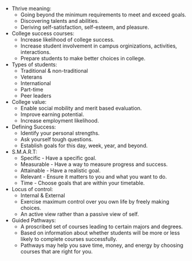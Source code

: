 - Thrive meaning:
	- Going beyond the minimum requirements to meet and exceed goals.
	- Discovering talents and abilities.
	- Deriving self-satisfaction, self-esteem, and pleasure.
- College success courses:
	- Increase likelihood of college success.
	- Increase student involvement in campus orginizations, activities, interactions.
	- Prepare students to make better choices in college.
- Types of students:
	- Traditional & non-traditional
	- Veterans
	- International
	- Part-time
	- Peer leaders
- College value:
	- Enable social mobility and merit based evaluation.
	- Improve earning potential.
	- Increase employment likelihood.
- Defining Success:
	- Identify your personal strengths.
	- Ask yourself tough questions.
	- Establish goals for this day, week, year, and beyond.
- S.M.A.R.T:
	- Specific - Have a specific goal.
	- Measurable - Have a way to measure progress and success.
	- Attainable - Have a realistic goal.
	- Relevant - Ensure it matters to you and what you want to do.
	- Time - Choose goals that are within your timetable.
- Locus of control:
	- Internal & External
	- Exercise maximum control over you own life by freely making choices.
	- An active view rather than a passive view of self.
- Guided Pathways:
	- A proscribed set of courses leading to certain majors and degrees.
	- Based on information about whether students will be more or less likely to complete courses successfully.
	- Pathways may help you save time, money, and energy by choosing courses that are right for you.
